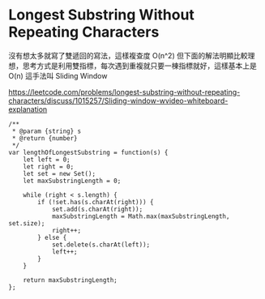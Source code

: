 # Longest Substring Without Repeating Characters

沒有想太多就寫了雙遞回的寫法，這樣複查度 O(n^2)
但下面的解法明顯比較理想，思考方式是利用雙指標，每次遇到重複就只要一棟指標就好，這樣基本上是 O(n) 
這手法叫 Sliding Window

https://leetcode.com/problems/longest-substring-without-repeating-characters/discuss/1015257/Sliding-window-wvideo-whiteboard-explanation

```
/**
 * @param {string} s
 * @return {number}
 */
var lengthOfLongestSubstring = function(s) {
    let left = 0;
    let right = 0;
    let set = new Set();
    let maxSubstringLength = 0;
    
    while (right < s.length) {
        if (!set.has(s.charAt(right))) {
            set.add(s.charAt(right));
            maxSubstringLength = Math.max(maxSubstringLength, set.size);
            right++;
        } else {
            set.delete(s.charAt(left));
            left++;
        }
    }
    
    return maxSubstringLength;
};
```
